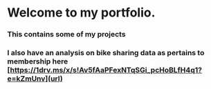 # Welcome to my portfolio.
### This contains some of my projects
### I also have an analysis on bike sharing data as pertains to membership here [https://1drv.ms/x/s!Av5fAaPFexNTqSGi_pcHoBLfH4q1?e=kZmUnv](url)
